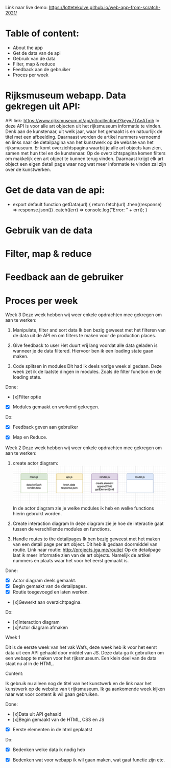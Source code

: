 <!-- Add a link to your live demo in Github Pages 🌐-->
Link naar live demo: https://lottetekulve.github.io/web-app-from-scratch-2021/

<!-- ☝️ replace this description with a description of your own work -->

# Table of content:
- About the app
- Get de data van de api
- Gebruik van de data
- Filter, map & reduce
- Feedback aan de gebruiker
- Proces per week


# Rijksmuseum webapp. Data gekregen uit API:
API link: https://www.rijksmuseum.nl/api/nl/collection/?key=7TAeATmh
In deze API is voor alle art objecten uit het rijksmuseum informatie te vinden. Denk aan de kunstenaar, uit welk jaar, waar het gemaakt is en natuurlijk de titel met een afbeelding. Daarnaast worden de artikel nummers vernoemd en links naar de detailpagina van het kunstwerk op de website van het rijksmuseum. 
Er komt overzichtspagina waarbij je alle art objects kan zien, samen met hun titel en de kunstenaar. Op de overzichtspagina komen filters om makkelijk een art object te kunnen terug vinden. Daarnaast krijgt elk art object een eigen detail page waar nog wat meer informatie te vinden zal zijn over de kunstwerken.

# Get de data van de api:
- export default function getData(url) { 
  return fetch(url)
    .then((response) => response.json())
    .catch((err) => console.log("Error: " + err));
}


# Gebruik van de data

# Filter, map & reduce

# Feedback aan de gebruiker

# Proces per week
Week 3
Deze week hebben wij weer enkele opdrachten mee gekregen om aan te werken:

1. Manipulate, filter and sort data 
Ik ben bezig geweest met het filteren van de data uit de API en om filters te maken voor de production places.

2. Give feedback to user
Het duurt vrij lang voordat alle data geladen is wanneer je de data filtered. Hiervoor ben ik een loading state gaan maken.

3. Code splitsen in modules
Dit had ik deels vorige week al gedaan. Deze week zet ik de laatste dingen in modules. Zoals de filter function en de loading state.

Done:
- [x]Filter optie 
- [x] Modules gemaakt en werkend gekregen.

Do:
- [x] Feedback geven aan gebruiker
- [x] Map en Reduce.


Week 2
Deze week hebben wij weer enkele opdrachten mee gekregen om aan te werken:

 1. create actor diagram:
 ![](./images/actordiagram.png)
 In de actor diagram zie je welke modules ik heb en welke functions hierin gebruikt worden.

 2. Create interaction diagram
 In deze diagram zie je hoe de interactie gaat tussen de verschillende modules en functions.

 3. Handle routes to the detailpages
Ik ben bezig geweest met het maken van een detail page per art object. Dit heb ik gedaan doormiddel van routie. 
Link naar routie: http://projects.jga.me/routie/
Op de detailpage laat ik meer informatie zien van de art objects. Namelijk de artikel nummers en plaats waar het voor het eerst gemaakt is.
 
Done:
- [x] Actor diagram deels gemaakt.
- [x] Begin gemaakt van de detailpages.
- [x] Routie toegevoegd en laten werken.
- [x]Gewerkt aan overzichtpagina.

Do:
- [x]Interaction diagram
- [x]Actor diagram afmaken


Week 1

Dit is de eerste week van het vak Wafs, deze week heb ik voor het eerst data uit een API gehaald door middel van JS. Deze data ga ik gebruiken om een webapp te maken voor het rijksmuseum. Een klein deel van de data staat nu al in de HTML. 

Content:

Ik gebruik nu alleen nog de titel van het kunstwerk en de link naar het kunstwerk op de website van t rijksmuseum. Ik ga aankomende week kijken naar wat voor content ik wil gaan gebruiken.



Done:
- [x]Data uit API gehaald
- [x]Begin gemaakt van de HTML, CSS en JS
- [x] Eerste elementen in de html geplaatst

Do:
- [x] Bedenken welke data ik nodig heb
- [x] Bedenken wat voor webapp ik wil gaan maken, wat gaat functie zijn etc.



